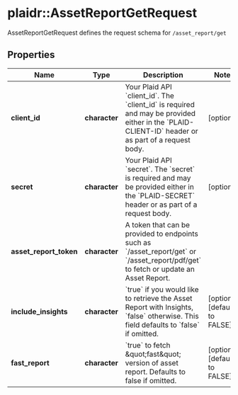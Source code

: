 # plaidr::AssetReportGetRequest

AssetReportGetRequest defines the request schema for `/asset_report/get`

## Properties
Name | Type | Description | Notes
------------ | ------------- | ------------- | -------------
**client_id** | **character** | Your Plaid API &#x60;client_id&#x60;. The &#x60;client_id&#x60; is required and may be provided either in the &#x60;PLAID-CLIENT-ID&#x60; header or as part of a request body. | [optional] 
**secret** | **character** | Your Plaid API &#x60;secret&#x60;. The &#x60;secret&#x60; is required and may be provided either in the &#x60;PLAID-SECRET&#x60; header or as part of a request body. | [optional] 
**asset_report_token** | **character** | A token that can be provided to endpoints such as &#x60;/asset_report/get&#x60; or &#x60;/asset_report/pdf/get&#x60; to fetch or update an Asset Report. | 
**include_insights** | **character** | &#x60;true&#x60; if you would like to retrieve the Asset Report with Insights, &#x60;false&#x60; otherwise. This field defaults to &#x60;false&#x60; if omitted. | [optional] [default to FALSE]
**fast_report** | **character** | &#x60;true&#x60; to fetch \&quot;fast\&quot; version of asset report. Defaults to false if omitted. | [optional] [default to FALSE]


